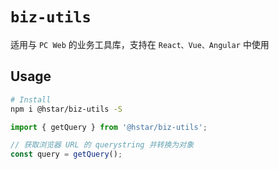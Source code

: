 # `biz-utils`

适用与 `PC Web` 的业务工具库，支持在 `React、Vue、Angular` 中使用

## Usage

```bash
# Install
npm i @hstar/biz-utils -S
```

```ts
import { getQuery } from '@hstar/biz-utils';

// 获取浏览器 URL 的 querystring 并转换为对象
const query = getQuery();
```
